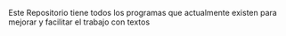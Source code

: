 Este Repositorio tiene todos los programas que actualmente existen para mejorar y facilitar el trabajo con textos
